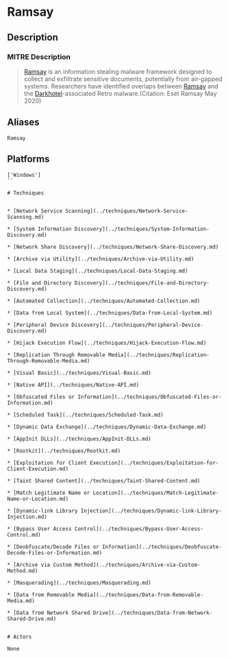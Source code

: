 
# Ramsay

## Description

### MITRE Description

> [Ramsay](https://attack.mitre.org/software/S0458) is an information stealing malware framework designed to collect and exfiltrate sensitive documents, potentially from air-gapped systems. Researchers have identified overlaps between [Ramsay](https://attack.mitre.org/software/S0458) and the [Darkhotel](https://attack.mitre.org/groups/G0012)-associated Retro malware.(Citation: Eset Ramsay May 2020)

## Aliases

```
Ramsay
```

## Platforms

```
['Windows']
``

# Techniques


* [Network Service Scanning](../techniques/Network-Service-Scanning.md)

* [System Information Discovery](../techniques/System-Information-Discovery.md)
    
* [Network Share Discovery](../techniques/Network-Share-Discovery.md)
    
* [Archive via Utility](../techniques/Archive-via-Utility.md)
    
* [Local Data Staging](../techniques/Local-Data-Staging.md)
    
* [File and Directory Discovery](../techniques/File-and-Directory-Discovery.md)
    
* [Automated Collection](../techniques/Automated-Collection.md)
    
* [Data from Local System](../techniques/Data-from-Local-System.md)
    
* [Peripheral Device Discovery](../techniques/Peripheral-Device-Discovery.md)
    
* [Hijack Execution Flow](../techniques/Hijack-Execution-Flow.md)
    
* [Replication Through Removable Media](../techniques/Replication-Through-Removable-Media.md)
    
* [Visual Basic](../techniques/Visual-Basic.md)
    
* [Native API](../techniques/Native-API.md)
    
* [Obfuscated Files or Information](../techniques/Obfuscated-Files-or-Information.md)
    
* [Scheduled Task](../techniques/Scheduled-Task.md)
    
* [Dynamic Data Exchange](../techniques/Dynamic-Data-Exchange.md)
    
* [AppInit DLLs](../techniques/AppInit-DLLs.md)
    
* [Rootkit](../techniques/Rootkit.md)
    
* [Exploitation for Client Execution](../techniques/Exploitation-for-Client-Execution.md)
    
* [Taint Shared Content](../techniques/Taint-Shared-Content.md)
    
* [Match Legitimate Name or Location](../techniques/Match-Legitimate-Name-or-Location.md)
    
* [Dynamic-link Library Injection](../techniques/Dynamic-link-Library-Injection.md)
    
* [Bypass User Access Control](../techniques/Bypass-User-Access-Control.md)
    
* [Deobfuscate/Decode Files or Information](../techniques/Deobfuscate-Decode-Files-or-Information.md)
    
* [Archive via Custom Method](../techniques/Archive-via-Custom-Method.md)
    
* [Masquerading](../techniques/Masquerading.md)
    
* [Data from Removable Media](../techniques/Data-from-Removable-Media.md)
    
* [Data from Network Shared Drive](../techniques/Data-from-Network-Shared-Drive.md)
    

# Actors

None
